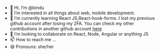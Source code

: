 - 👋 Hi, I’m @bindu
- 👀 I’m interested in all things about web, mobile development.
- 🌱 I’m currently learning React JS,React-hook-forms. I lost my previous github account after losing my 2FA. You can check my other contributions in another github account [here](https://github.com/bindu07)
- 💞️ I’m looking to collaborate on React, Node, Angular or anything JS
- 📫 How to reach me ...
- 😄 Pronouns: she/her

<!---
bindu0707/bindu0707 is a ✨ special ✨ repository because its `README.md` (this file) appears on your GitHub profile.
You can click the Preview link to take a look at your changes.
--->
